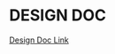 # DESIGN DOC

[Design Doc Link](https://docs.google.com/document/d/1ubQk0QLeDAURpqR3RsM8zEcMmfkj2htuCI-6dA3enYM/edit#heading=h.k0r294jyi3gr)
